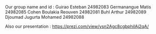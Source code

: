 Our group name and id : 
Guirao Esteban 24982083
Germanangue Matis 24982085
Cohen Boulakia Reouven 24982081
Buhl Arthur 24982089
 Djoumad Jugurta Mohamed  24982088


Also our presentation : 
https://prezi.com/view/ysn2Agc8cgbphiIAj2qA/
